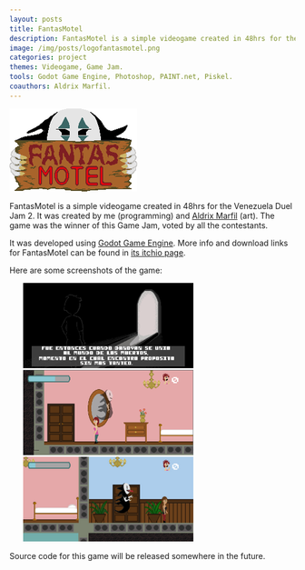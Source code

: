```yaml
---
layout: posts
title: FantasMotel
description: FantasMotel is a simple videogame created in 48hrs for the Venezuela Duel Jam 2. Also, we won!
image: /img/posts/logofantasmotel.png
categories: project
themes: Videogame, Game Jam.
tools: Godot Game Engine, Photoshop, PAINT.net, Piskel.
coauthors: Aldrix Marfil.
---
```


![Logo FantasMotel](/img/posts/logofantasmotel.png)

FantasMotel is a simple videogame created in 48hrs for the Venezuela Duel Jam 2. It was created by me (programming) and [Aldrix Marfil](https://github.com/aldrix) (art). The game was the winner of this Game Jam, voted by all the contestants.

It was developed using [Godot Game Engine](https://godotengine.org/). More info and download links for FantasMotel
can be found in [its itchio page](https://leotms.itch.io/fantasmotel).

Here are some screenshots of the game:
<ul style="display:table; margin: 0 auto;">
<img alt="fantasmotel1" src="/img/posts/fantasmotel1.png" width="300px" >
<img alt="fantasmotel2" src="/img/posts/fantasmotel2.png" width="300px" >
<img alt="fantasmotel3" src="/img/posts/fantasmotel3.png" width="300px" >
</ul>

Source code for this game will be released somewhere in the future.
